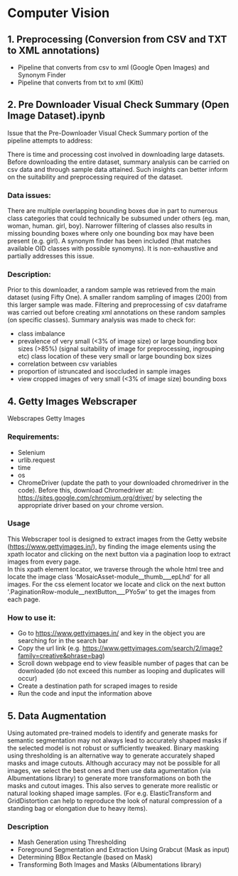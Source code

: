# Computer Vision

## 1. Preprocessing (Conversion from CSV and TXT to XML annotations)

- Pipeline that converts from csv to xml (Google Open Images) and Synonym Finder
- Pipeline that converts from txt to xml (Kitti)


## 2. Pre Downloader Visual Check Summary (Open Image Dataset).ipynb
Issue that the Pre-Downloader Visual Check Summary portion of the pipeline attempts to address:<br>

There is time and processing cost involved in downloading large datasets. Before downloading the entire dataset, summary analysis can be carried on csv data and through sample data attained. Such insights can better inform on the suitability and preprocessing required of the dataset.

### Data issues:
There are multiple overlapping bounding boxes due in part to numerous class categories that could technically be subsumed under others (eg. man, woman, human. girl, boy). Narrower filltering of classes also results in missing bounding boxes where only one bounding box may have been present (e.g. girl). A synonym finder has been included (that matches available OID classes with possible synomyns). It is non-exhaustive and partially addresses this issue.

### Description:
Prior to this downloader, a random sample was retrieved from the main dataset (using Fifty One). A smaller random sampling of images (200) from this larger sample was made. Filtering and preprocessing of csv dataframe was carried out before creating xml annotations on these random samples (on specific classes).
Summary analysis was made to check for:

- class imbalance
- prevalence of very small (<3% of image size) or large bounding box sizes (>85%) (signal suitability of image for preprocessing, ingrouping etc)
class location of these very small or large bounding box sizes
- correlation between csv variables
- proportion of istruncated and isoccluded in sample images
- view cropped images of very small (<3% of image size) bounding boxs


## 4. Getty Images Webscraper
Webscrapes Getty Images

### Requirements:

- Selenium
- urlib.request
- time
- os
- ChromeDriver (update the path to your downloaded chromedriver in the code). Before this, download Chromedriver at: https://sites.google.com/chromium.org/driver/ by selecting the appropriate driver based on your chrome version.<br>

### Usage
This Webscraper tool is designed to extract images from the Getty website (https://www.gettyimages.in/), by finding the image elements using the xpath locator and clicking on the next button via a pagination loop to extract images from every page.<br>
In this xpath element locator, we traverse through the whole html tree and locate the image class 'MosaicAsset-module__thumb___epLhd' for all images. For the css element locator we locate and click on the next button '.PaginationRow-module__nextButton___PYo5w' to get the images from each page.

### How to use it:

- Go to https://www.gettyimages.in/ and key in the object you are searching for in the search bar
- Copy the url link (e.g. https://www.gettyimages.com/search/2/image?family=creative&phrase=bag)
- Scroll down webpage end to view feasible number of pages that can be downloaded (do not exceed this number as looping and duplicates will occur)
- Create a destination path for scraped images to reside
- Run the code and input the information above


## 5. Data Augmentation
Using automated pre-trained models to identify and generate masks for semantic segmentation may not always lead to accurately shaped masks if the selected model is not robust or sufficiently tweaked. Binary masking using thresholding is an alternative way to generate accurately shaped masks and image cutouts. Although accuracy may not be possible for all images, we select the best ones and then use data agumentation (via Albumentations library) to generate more transformations on both the masks and cutout images. This also serves to generate more realistic or natural looking shaped image samples. (For e.g. ElasticTransform and GridDistortion can help to reproduce the look of natural compression of a standing bag or elongation due to heavy items).

### Description
- Mash Generation using Thresholding
- Foreground Segmentation and Extraction Using Grabcut (Mask as input)
- Determining BBox Rectangle (based on Mask)
- Transforming Both Images and Masks (Albumentations library)
